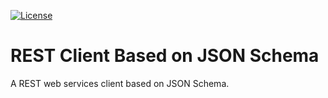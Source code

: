 [![License](https://img.shields.io/badge/llicense-GPL2-brightgreen.svg)](https://www.gnu.org/licenses/gpl-2.0.html)

# REST Client Based on JSON Schema
A REST web services client based on JSON Schema.
